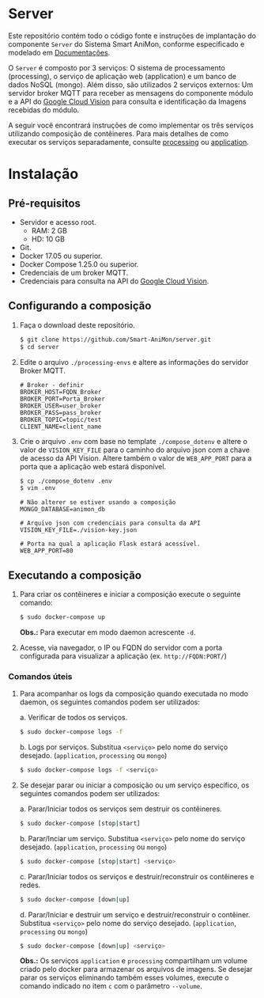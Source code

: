 # Server

Este repositório contém todo o código fonte e instruções de implantação do componente `Server` do Sistema Smart AniMon, conforme especificado e modelado em [Documentações](https://github.com/Smart-AniMon/docs). 

O `Server` é composto por 3 serviços: O sistema de processamento (processing), o serviço de aplicação web (application) e um banco de dados NoSQL (mongo). Além disso, são utilizados 2 serviços externos: Um servidor broker MQTT para receber as mensagens do componente módulo e a API do [Google Cloud Vision](https://cloud.google.com/vision) para consulta e identificação da Imagens recebidas do módulo.

A seguir você encontrará instruções de como implementar os três serviços utilizando composição de contêineres. Para mais detalhes de como executar os serviços separadamente, consulte [processing](https://github.com/Smart-AniMon/server/tree/main/processing) ou [application](https://github.com/Smart-AniMon/server/tree/main/application).


# Instalação

## Pré-requisitos

* Servidor e acesso root.
    * RAM: 2 GB
    * HD: 10 GB
* Git.
* Docker 17.05 ou superior.
* Docker Compose 1.25.0 ou superior.
* Credenciais de um broker MQTT.
* Credenciais para consulta na API do [Google Cloud Vision](https://cloud.google.com/vision/docs/quickstart-client-libraries). 

## Configurando a composição

1. Faça o download deste repositório.

	```bash
	$ git clone https://github.com/Smart-AniMon/server.git
	$ cd server
	```

2. Edite o arquivo `./processing-envs` e altere as informações do servidor Broker MQTT.
    ```properties
    # Broker - definir
    BROKER_HOST=FQDN_Broker
    BROKER_PORT=Porta_Broker
    BROKER_USER=user_broker
    BROKER_PASS=pass_broker
    BROKER_TOPIC=topic/test
    CLIENT_NAME=client_name
    ```
3. Crie o arquivo `.env` com base no template `./compose_dotenv` e altere o valor de `VISION_KEY_FILE` para o caminho do arquivo json com a chave de acesso da API Vision. Altere também o valor de `WEB_APP_PORT` para a porta que a aplicação web estará disponível.

    ```bash
    $ cp ./compose_dotenv .env
    $ vim .env
    ```

    ```properties
    # Não alterer se estiver usando a composição
    MONGO_DATABASE=animon_db 
    
    # Arquivo json com credenciais para consulta da API
    VISION_KEY_FILE=./vision-key.json

    # Porta na qual a aplicação Flask estará acessível.
    WEB_APP_PORT=80 
    ```
## Executando a composição

1. Para criar os contêineres e iniciar a composição execute o seguinte comando: 

    ```bash
    $ sudo docker-compose up
    ```

    **Obs.:** Para executar em modo daemon acrescente `-d`.

2. Acesse, via navegador, o IP ou FQDN do servidor com a porta configurada para visualizar a aplicação (ex. `http://FQDN:PORT/`)

### Comandos úteis

1. Para acompanhar os logs da composição quando executada no modo daemon, os seguintes comandos podem ser utilizados:

    a. Verificar de todos os serviços.
    ```bash
    $ sudo docker-compose logs -f
    ```
    b. Logs por serviços. Substitua `<serviço>` pelo nome do serviço desejado. (`application`, `processing` ou `mongo`)
    ```bash
    $ sudo docker-compose logs -f <serviço>
    ```

2. Se desejar parar ou iniciar a composição ou um serviço específico, os seguintes comandos podem ser utilizados:
    
    a. Parar/Iniciar todos os serviços sem destruir os contêineres.
    ```bash
    $ sudo docker-compose [stop|start]
    ```

    b. Parar/Inciar um serviço. Substitua `<serviço>` pelo nome do serviço desejado. (`application`, `processing` ou `mongo`)
     ```bash
    $ sudo docker-compose [stop|start] <serviço>
    ```

    c. Parar/Iniciar todos os serviços e destruir/reconstruir os contêineres e redes.
    ```bash
    $ sudo docker-compose [down|up]
    ```

    d. Parar/Iniciar e destruir um serviço e destruir/reconstruir o contêiner. Substitua `<serviço>` pelo nome do serviço desejado. (`application`, `processing` ou `mongo`)
     ```bash
    $ sudo docker-compose [down|up] <serviço>
    ```

    **Obs.:** Os serviços `application` e `processing` compartilham um volume criado pelo docker para armazenar os arquivos de imagens. Se desejar parar os serviços eliminando também esses volumes, execute o comando indicado no item `c` com o parâmetro `--volume`.
